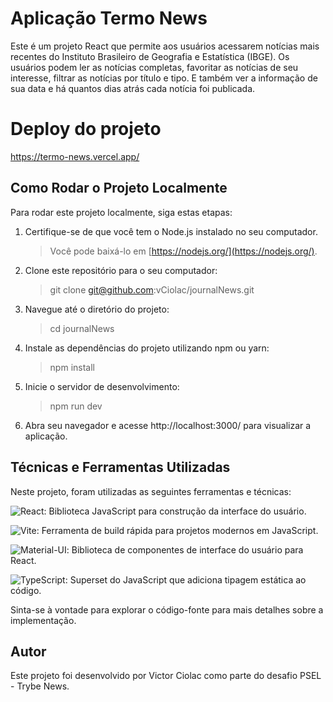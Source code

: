 # Aplicação Termo News

Este é um projeto React que permite aos usuários acessarem notícias mais recentes do Instituto Brasileiro de Geografia e Estatística (IBGE). Os usuários podem ler as notícias completas, favoritar as notícias de seu interesse, filtrar as notícias por título e tipo. E também ver a informação de sua data e há quantos dias atrás cada notícia foi publicada.

# Deploy do projeto

https://termo-news.vercel.app/

## Como Rodar o Projeto Localmente

Para rodar este projeto localmente, siga estas etapas:

1. Certifique-se de que você tem o Node.js instalado no seu computador.
    >Você pode baixá-lo em [https://nodejs.org/](https://nodejs.org/).

2. Clone este repositório para o seu computador:
   >git clone git@github.com:vCiolac/journalNews.git

3. Navegue até o diretório do projeto:
    >cd journalNews

4. Instale as dependências do projeto utilizando npm ou yarn:
    >npm install

5. Inicie o servidor de desenvolvimento:
    >npm run dev

6. Abra seu navegador e acesse http://localhost:3000/ para visualizar a aplicação.

## Técnicas e Ferramentas Utilizadas

Neste projeto, foram utilizadas as seguintes ferramentas e técnicas:

![React](https://img.shields.io/badge/React-%2320232a?style=for-the-badge&logo=react&logoColor=%2361DAFB): Biblioteca JavaScript para construção da interface do usuário.


![Vite](https://img.shields.io/badge/Vite-brightgreen): Ferramenta de build rápida para projetos modernos em JavaScript.


![Material-UI](https://img.shields.io/badge/MUI-%230081CB.svg?style=for-the-badge&logo=mui&logoColor=white): Biblioteca de componentes de interface do usuário para React.


![TypeScript](https://img.shields.io/badge/TypeScript-007ACC?style=for-the-badge&logo=typescript&logoColor=white): Superset do JavaScript que adiciona tipagem estática ao código.


Sinta-se à vontade para explorar o código-fonte para mais detalhes sobre a implementação.

## Autor
Este projeto foi desenvolvido por Victor Ciolac como parte do desafio PSEL - Trybe News.

